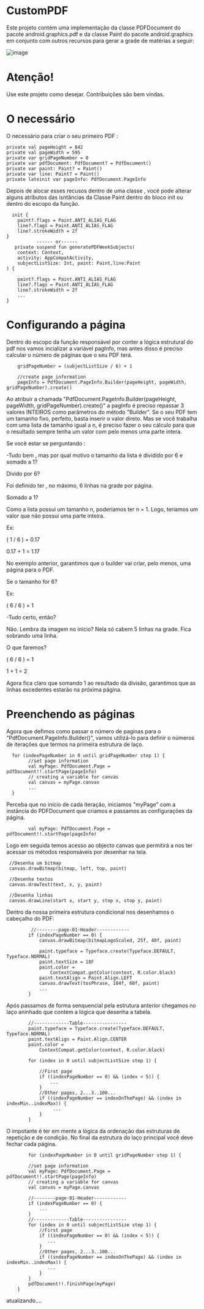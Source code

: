 # CustomPDF
Este projeto contém uma implementação da classe PDFDocument do pacote android.graphics.pdf e da classe Paint do pacote android.graphics em conjunto com outros recursos
para gerar a grade de matérias a seguir:

![image](https://github.com/ramonsatu/CustomPDF/assets/117767174/0a944431-e34a-474b-8694-3c0fb73679de)

# Atenção!
Use este projeto como desejar. Contribuições são bem vindas.

# O necessário
O necessário para criar o seu primeiro PDF :

    private val pageHeight = 842
    private val pageWidth = 595
    private var gridPageNumber = 0
    private var pdfDocument: PdfDocument? = PdfDocument()
    private var paint: Paint? = Paint()
    private var line: Paint? = Paint()
    private lateinit var pageInfo: PdfDocument.PageInfo

Depois de alocar esses recusos dentro de uma classe , você pode alterar alguns atributos das isntâncias da Classe Paint dentro do bloco init ou dentro do escopo da função.

      init {
        paint?.flags = Paint.ANTI_ALIAS_FLAG
        line?.flags = Paint.ANTI_ALIAS_FLAG
        line?.strokeWidth = 2f
    }
               ------ or------
       private suspend fun generatePDFWeekSubjects(
        context: Context,
        activity: AppCompatActivity,
        subjectListSize: Int, paint: Paint,line:Paint
    ) {
          
        paint?.flags = Paint.ANTI_ALIAS_FLAG
        line?.flags = Paint.ANTI_ALIAS_FLAG
        line?.strokeWidth = 2f
        ...
    }    

# Configurando a página
Dentro do escopo da função responsável por conter a lógica estrutural do pdf nos vamos incializar a variável pagInfo, mas antes disso é preciso calcular o número de páginas que o seu PDF terá.
          
        gridPageNumber = (subjectListSize / 6) + 1

        //create page information
        pageInfo = PdfDocument.PageInfo.Builder(pageHeight, pageWidth, gridPageNumber).create()

    
Ao atribuir a chamada "PdfDocument.PageInfo.Builder(pageHeight, pageWidth, gridPageNumber).create()" a pagInfo é preciso repassar 3 valores INTEIROS como parâmetros do método "Builder".
Se o seu PDF tem um tamanho fixo, perfeito, basta inserir o valor direto. Mas se você trabalha com uma lista de tamanho igual a n, é preciso fazer o seu cálculo para que o resultado sempre tenha um valor com pelo menos uma parte intera.

Se você estar se perguntando :

  -Tudo bem , mas por qual motivo o tamanho da lista é dividido por 6 e somado a  1?

Divido por 6?

Foi definido ter , no máximo, 6 linhas na grade por página.

Somado a 1?

Como a lista possui um tamanho n, poderiamos ter  n = 1. Logo, teriamos um valor que não possui uma parte inteira.

Ex:

( 1 / 6 ) = 0.17 
    
0.17 + 1 = 1.17 
        
No exemplo anterior, garantimos que o builder vai criar, pelo menos, uma página para o PDF.

Se o tamanho for 6?

Ex:

( 6 / 6 ) = 1  

  -Tudo certo, então?

Não. Lembra da imagem no início? Nela só cabem 5 linhas na grade. Fica sobrando uma linha. 

O que faremos? 
    
( 6 / 6 ) = 1
   
   1 + 1  = 2

Agora fica claro que somando 1 ao resultado da divisão, garantimos que as linhas excedentes estarão na próxima página.    


# Preenchendo as páginas
Agora que defimos como passar o número de paginas para o "PdfDocument.PageInfo.Builder()", vamos utilizá-lo para definir o números de iterações que termos na primeira estrutura de laço.

      for (indexPageNumber in 0 until gridPageNumber step 1) {
            //set page information
            val myPage: PdfDocument.Page = pdfDocument!!.startPage(pageInfo)
            // creating a variable for canvas
            val canvas = myPage.canvas
            ...
      }

Perceba que no início de cada iteração, iniciamos "myPage" com a instância do PDFDocument que criamos e passamos as configurações da página.
           
            val myPage: PdfDocument.Page = pdfDocument!!.startPage(pageInfo)

Logo em seguida temos acesso ao objecto canvas que permitirá a nos ter acessar os métodos responsáveis por desenhar na tela.

     //Desenha um bitmap
     canvas.drawBitmap(bitmap, left, top, paint)

     //Desenha textos
     canvas.drawText(text, x, y, paint)

     //Desenha linhas
     canvas.drawLine(start x, start y, stop x, stop y, paint)
     
Dentro da nossa primeira estrutura condicional nos desenhamos o cabeçalho do PDF:

             //--------page-01-Header------------
            if (indexPageNumber == 0) {
                canvas.drawBitmap(bitmapLogoScaled, 25f, 40f, paint)

                paint.typeface = Typeface.create(Typeface.DEFAULT, Typeface.NORMAL)
                paint.textSize = 18F
                paint.color =
                    ContextCompat.getColor(context, R.color.black)
                paint.textAlign = Paint.Align.LEFT
                canvas.drawText(tosPhrase, 104f, 60f, paint)
                ...
            }

Após passamos de forma senquencial pela estrutura anterior chegamos no laço aninhado que contem a lógica que desenha a tabela.

            //-------------Table----------------
            paint.typeface = Typeface.create(Typeface.DEFAULT, Typeface.NORMAL)
            paint.textAlign = Paint.Align.CENTER
            paint.color =
                ContextCompat.getColor(context, R.color.black)

            for (index in 0 until subjectListSize step 1) {

                //First page
                if ((indexPageNumber == 0) && (index < 5)) {
                    ...
                }
                //Other pages, 2...3..100...
                if ((indexPageNumber == indexOnThePage) && (index in indexMin..indexMax)) {
                     ...
                }
            }
O impotante é ter em mente a lógica da ordenação das estruturas de repetição e de condição.
No final da estrutura do laço principal você deve fechar cada página.

            for (indexPageNumber in 0 until gridPageNumber step 1) {

            //set page information
            val myPage: PdfDocument.Page = pdfDocument!!.startPage(pageInfo)
            // creating a variable for canvas
            val canvas = myPage.canvas

            //--------page-01-Header------------
            if (indexPageNumber == 0) {
                ...
            }
            //-------------Table----------------
            for (index in 0 until subjectListSize step 1) {
                //First page
                if ((indexPageNumber == 0) && (index < 5)) {
                   ...
                }
                //Other pages, 2...3..100...
                if ((indexPageNumber == indexOnThePage) && (index in indexMin..indexMax)) {
                   ...
                }      
            }
            pdfDocument!!.finishPage(myPage)
        }
atualizando....
